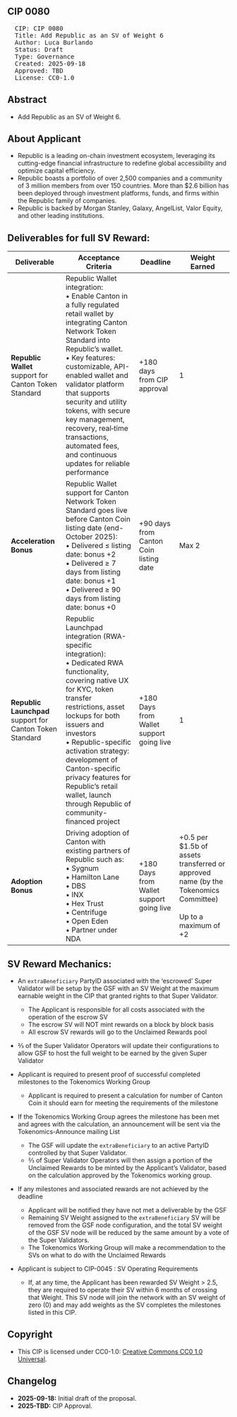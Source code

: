 ## CIP 0080

<pre>
  CIP: CIP 0080
  Title: Add Republic as an SV of Weight 6
  Author: Luca Burlando
  Status: Draft
  Type: Governance 
  Created: 2025-09-18
  Approved: TBD
  License: CC0-1.0
</pre>

## Abstract

* Add Republic as an SV of Weight 6.

## About Applicant

* Republic is a leading on-chain investment ecosystem, leveraging its cutting-edge financial infrastructure to redefine global accessibility and optimize capital efficiency.
* Republic boasts a portfolio of over 2,500 companies and a community of 3 million members from over 150 countries. More than $2.6 billion has been deployed through investment platforms, funds, and firms within the Republic family of companies.
* Republic is backed by Morgan Stanley, Galaxy, AngelList, Valor Equity, and other leading institutions.

## Deliverables for full SV Reward:

| Deliverable                                              | Acceptance Criteria                                                                                                                                                                                                                                                                                                                                                                                            | Deadline                                 | Weight Earned                                                                                                      |
| -------------------------------------------------------- | -------------------------------------------------------------------------------------------------------------------------------------------------------------------------------------------------------------------------------------------------------------------------------------------------------------------------------------------------------------------------------------------------------------- | ---------------------------------------- | ------------------------------------------------------------------------------------------------------------------ |
| **Republic Wallet** support for Canton Token Standard    | Republic Wallet integration:<br> • Enable Canton in a fully regulated retail wallet by integrating Canton Network Token Standard into Republic’s wallet. <br> • Key features: customizable, API-enabled wallet and validator platform that supports security and utility tokens, with secure key management, recovery, real‑time transactions, automated fees, and continuous updates for reliable performance | +180 days from CIP approval              | 1                                                                                                                  |
| **Acceleration Bonus**                                   | Republic Wallet support for Canton Network Token Standard goes live before Canton Coin listing date (end-October 2025): <br> • Delivered ≤ listing date: bonus +2<br> • Delivered ≥ 7 days from listing date: bonus +1 <br> • Delivered ≥ 90 days from listing date: bonus +0                                                                                                                                  | +90 days from Canton Coin listing date   | Max 2                                                                                                              |
| **Republic Launchpad** support for Canton Token Standard | Republic Launchpad integration (RWA-specific integration): <br> • Dedicated RWA functionality, covering native UX for KYC, token transfer restrictions, asset lockups for both issuers and investors <br> • Republic-specific activation strategy: development of Canton-specific privacy features for Republic’s retail wallet, launch through Republic of community-financed project                         | +180 Days from Wallet support going live | 1                                                                                                                  |
| **Adoption Bonus**                                       | Driving adoption of Canton with existing partners of Republic such as: <br> • Sygnum <br> • Hamilton Lane <br> • DBS <br> • INX <br> • Hex Trust <br> • Centrifuge <br> • Open Eden <br> • Partner under NDA                                                                                                                                                                                                   | +180 Days from Wallet support going live | +0.5 per $1.5b of assets transferred or approved name (by the Tokenomics Committee) <br><br> Up to a maximum of +2 |

## SV Reward Mechanics:

* An `extraBeneficiary` PartyID associated with the ‘escrowed’ Super Validator will be setup by the GSF with an SV Weight at the maximum earnable weight in the CIP that granted rights to that Super Validator.
    * The Applicant is responsible for all costs associated with the operation of the escrow SV
    * The escrow SV will NOT mint rewards on a block by block basis
    * All escrow SV rewards will go to the Unclaimed Rewards pool
* ⅔ of the Super Validator Operators will update their configurations to allow GSF to host the full weight to be earned by the given Super Validator
* Applicant is required to present proof of successful completed milestones to the Tokenomics Working Group
    * Applicant is required to present a calculation for number of Canton Coin it should earn for meeting the requirements of the milestone
* If the Tokenomics Working Group agrees the milestone has been met and agrees with the calculation, an announcement will be sent via the Tokenomics-Announce mailing List
    * The GSF will update the `extraBeneficiary` to an active PartyID controlled by that Super Validator. 
    * ⅔ of Super Validator Operators will then assign a portion of the Unclaimed Rewards to be minted by the Applicant’s Validator, based on the calculation approved by the Tokenomics working group.
   
* If any milestones and associated rewards are not achieved by the deadline
    * Applicant will be notified they have not met a deliverable by the GSF 
    * Remaining SV Weight assigned to the `extraBeneficiary` SV will be removed from the GSF node configuration, and the total SV weight of the GSF SV node will be reduced by the same amount by a vote of the Super Validators.
    * The Tokenomics Working Group will make a recommendation to the SVs on what to do with the Unclaimed Rewards 
* Applicant is subject to CIP-0045 : SV Operating Requirements
    * If, at any time, the Applicant has been rewarded SV Weight > 2.5, they are required to operate their SV within 6 months of crossing that Weight. This SV node will join the network with an SV weight of zero (0) and may add weights as the SV completes the milestones listed in this CIP.

## Copyright

* This CIP is licensed under CC0-1.0: [Creative Commons CC0 1.0 Universal](https://creativecommons.org/publicdomain/zero/1.0/).

## Changelog

* **2025-09-18:** Initial draft of the proposal.
* **2025-TBD:** CIP Approval.

